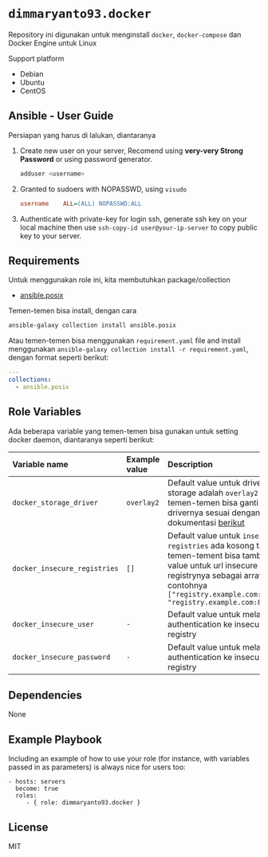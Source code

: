 `dimmaryanto93.docker`
=========

Repository ini digunakan untuk menginstall `docker`, `docker-compose` dan Docker Engine untuk Linux

Support platform

- Debian
- Ubuntu
- CentOS


Ansible - User Guide
------------

Persiapan yang harus di lalukan, diantaranya

1. Create new user on your server, Recomend using **very-very Strong Password** or using password generator.  

    ```bash
    adduser <username>
    ```

2. Granted to sudoers with NOPASSWD, using `visudo`
    ```ini
    username    ALL=(ALL) NOPASSWD:ALL
    ```

3. Authenticate with private-key for login ssh, generate ssh key on your local machine then use `ssh-copy-id user@your-ip-server` to copy public key to your server.


Requirements
------------

Untuk menggunakan role ini, kita membutuhkan package/collection 

- [ansible.posix](https://github.com/ansible-collections/ansible.posix)

Temen-temen bisa install, dengan cara 

```bash
ansible-galaxy collection install ansible.posix
```

Atau temen-temen bisa menggunakan `requirement.yaml` file and install menggunakan `ansible-galaxy collection install -r requirement.yaml`, dengan format seperti berikut:

```yaml
---
collections:
  - ansible.posix
```

Role Variables
--------------

Ada beberapa variable yang temen-temen bisa gunakan untuk setting docker daemon, diantaranya seperti berikut:

| Variable name                 | Example value | Description |
| :---                          | :---          | :---        |
| `docker_storage_driver`       | `overlay2`    | Default value untuk driver storage adalah `overlay2` tapi temen-temen bisa ganti drivernya sesuai dengan dokumentasi [berikut](https://docs.docker.com/storage/storagedriver/select-storage-driver/) |
| `docker_insecure_registries`  | `[]`          | Default value untuk `insecure-registries` ada kosong tapi temen-tement bisa tambahkan value untuk url insecure registrynya sebagai array contohnya `["registry.example.com:8086", "registry.example.com:8087"]` |
| `docker_insecure_user`        | `-`            | Default value untuk melakukan authentication ke insecure registry |
| `docker_insecure_password`    | `-`            | Default value untuk melakukan authentication ke insecure registry |

Dependencies
------------

None

Example Playbook
----------------

Including an example of how to use your role (for instance, with variables passed in as parameters) is always nice for users too:

    - hosts: servers
      become: true
      roles:
         - { role: dimmaryanto93.docker }

License
-------

MIT

